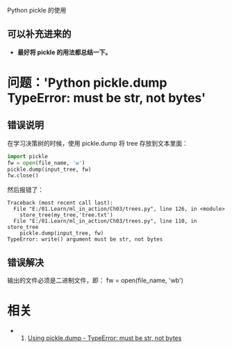 
Python pickle 的使用


## 可以补充进来的
  * **最好将 pickle 的用法都总结一下。**




# 问题：'Python pickle.dump TypeError: must be str, not bytes'
## 错误说明

在学习决策树的时候，使用 pickle.dump 将 tree 存放到文本里面：

```py
import pickle
fw = open(file_name, 'w')
pickle.dump(input_tree, fw)
fw.close()
```

然后报错了：

```text
Traceback (most recent call last):
  File "E:/01.Learn/ml_in_action/Ch03/trees.py", line 126, in <module>
    store_tree(my_tree,'tree.txt')
  File "E:/01.Learn/ml_in_action/Ch03/trees.py", line 110, in store_tree
    pickle.dump(input_tree, fw)
TypeError: write() argument must be str, not bytes
```

## 错误解决
输出的文件必须是二进制文件，即： fw = open(file_name, 'wb')



# 相关
-   1. [Using pickle.dump - TypeError: must be str, not bytes](https://stackoverflow.com/questions/13906623/using-pickle-dump-typeerror-must-be-str-not-bytes)
